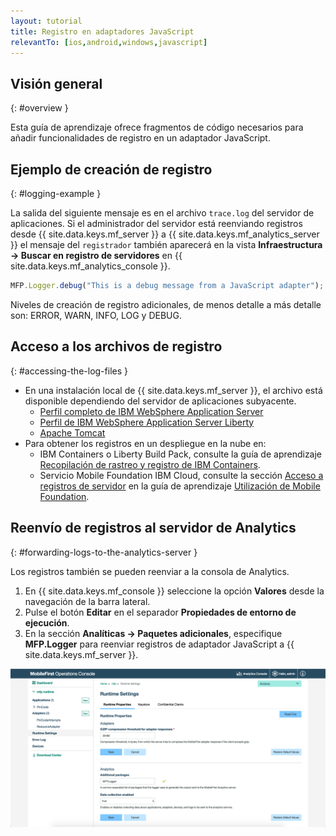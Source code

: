 ```yaml
---
layout: tutorial
title: Registro en adaptadores JavaScript
relevantTo: [ios,android,windows,javascript]
---
```

<!-- NLS_CHARSET=UTF-8 -->
## Visión general 
{: #overview }

Esta guía de aprendizaje ofrece fragmentos de código necesarios para añadir funcionalidades de registro en un adaptador JavaScript. 

## Ejemplo de creación de registro
{: #logging-example }

La salida del siguiente mensaje es en el archivo `trace.log` del servidor de aplicaciones. 
Si el administrador del servidor está reenviando registros desde {{ site.data.keys.mf_server }} a {{ site.data.keys.mf_analytics_server }} el mensaje del `registrador` también aparecerá en la vista **Infraestructura → Buscar en registro de servidores** en {{ site.data.keys.mf_analytics_console }}.

```javascript
MFP.Logger.debug("This is a debug message from a JavaScript adapter");
```

Niveles de creación de registro adicionales, de menos detalle a más detalle son: ERROR, WARN, INFO, LOG y DEBUG. 

## Acceso a los archivos de registro
{: #accessing-the-log-files }

* En una instalación local de {{ site.data.keys.mf_server }}, el archivo está disponible dependiendo del servidor de aplicaciones subyacente. 
    * [Perfil completo de IBM WebSphere Application Server](http://ibm.biz/knowctr#SSEQTP_8.5.5/com.ibm.websphere.base.doc/ae/ttrb_trcover.html)
    * [Perfil de IBM WebSphere Application Server Liberty](http://ibm.biz/knowctr#SSEQTP_8.5.5/com.ibm.websphere.wlp.doc/ae/rwlp_logging.html?cp=SSEQTP_8.5.5%2F1-16-0-0)
    * [Apache Tomcat](http://tomcat.apache.org/tomcat-7.0-doc/logging.html)
* Para obtener los registros en un despliegue en la nube en: 
    * IBM Containers o Liberty Build Pack, consulte la guía de aprendizaje [Recopilación de rastreo y registro de IBM Containers](../../../bluemix/mobilefirst-server-using-scripts/log-and-trace-collection/).  
    * Servicio Mobile Foundation IBM Cloud, consulte la sección [Acceso a registros de servidor](../../../bluemix/using-mobile-foundation/#accessing-server-logs) en la guía de aprendizaje [Utilización de Mobile Foundation](../../../bluemix/using-mobile-foundation). 

## Reenvío de registros al servidor de Analytics
{: #forwarding-logs-to-the-analytics-server }

Los registros también se pueden reenviar a la consola de Analytics. 

1. En {{ site.data.keys.mf_console }} seleccione la opción **Valores** desde la navegación de la barra lateral. 
2. Pulse el botón **Editar** en el separador **Propiedades de entorno de ejecución**.
3. En la sección **Analíticas → Paquetes adicionales**, especifique **MFP.Logger** para reenviar registros de adaptador JavaScript a {{ site.data.keys.mf_server }}.  

![Filtrado de registro desde la consola](javascript-filter.png)
